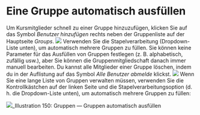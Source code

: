 # Eine Gruppe automatisch ausfüllen

Um Kursmitglieder schnell zu einer Gruppe hinzuzufügen, klicken Sie auf das Symbol _Benutzer hinzufügen_ rechts neben der Gruppenliste auf der Hauptseite _Groups_. ![](../../.gitbook/assets/graphics283.png) Verwenden Sie die Stapelverarbeitung \(Dropdown-Liste unten\), um automatisch mehrere Gruppen zu füllen. Sie können keine Parameter für das Ausfüllen von Gruppen festlegen \(z. B. alphabetisch, zufällig usw.\), aber Sie können die Gruppenmitgliedschaft danach immer manuell bearbeiten. Du kannst alle Mitglieder einer Gruppe löschen, indem du in der Auflistung auf das Symbol _Alle Benutzer abmelde_ klickst. ![](../../.gitbook/assets/graphics284.png) Wenn Sie eine lange Liste von Gruppen verwalten müssen, verwenden Sie die Kontrollkästchen auf der linken Seite und die Stapelverarbeitungsoption \(d. h. die Dropdown-Liste unten\), um automatisch mehrere Gruppen zu füllen:

![](../../.gitbook/assets/images215.png)_Illustration 150: Gruppen — Gruppen automatisch ausfüllen